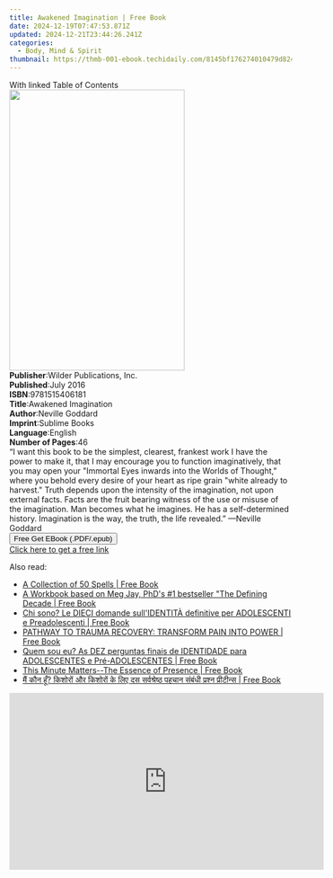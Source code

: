 ```yaml
---
title: Awakened Imagination | Free Book
date: 2024-12-19T07:47:53.871Z
updated: 2024-12-21T23:44:26.241Z
categories:
  - Body, Mind & Spirit
thumbnail: https://thmb-001-ebook.techidaily.com/8145bf176274010479d824e629a716e5b62f30be2d40eadbde7eea93c67c6717.jpg
---
```

<main id="book-container">
  <div class="flex flex-col">
    <div class="book-brief flex-1 py-6 px-4 sm:p-6 md:py-10 md:px-8">
      <!-- brief-->
      <div class="book-brief-main">With linked Table of Contents</div>
    </div>
    <div
      class="book-meta-info flex-1 grid gap-4 col-start-1 col-end-3 row-start-1 sm:mb-6 sm:grid-cols-4 lg:gap-6 lg:col-start-2 lg:row-end-6 lg:row-span-6 lg:mb-0"
    >
      <div
        class="book-meta-info-left place-content-center mt-4 p-4 text-sm leading-6 col-start-2 col-span-2 dark:text-slate-400"
      >
        <img
          class="w-full h-500 object-cover rounded-lg sm:h-255 sm:col-span-2 lg:col-span-full"
          src="https://img-001-ebook.techidaily.com/8a4b08a0585ab7e6f58062b056fc5fbd71ef02cdf6065479ecfdef93a28c4dfd.jpg"
          alt=""
          width="312"
          height="500"
        />
      </div>
      <div
        class="book-meta-info-right mt-2 col-start-1 row-start-2 col-span-3 self-center"
      >
        <!-- meta data  -->
        <div class="flex flex-col px-4 md:px-8">
          <div class="flex-1">
            <strong>Publisher</strong>:<span class="px-2"
              >Wilder Publications, Inc.</span
            >
          </div>
          <div class="flex-1">
            <strong>Published</strong>:<span class="px-2">July 2016</span>
          </div>
          <div class="flex-1">
            <strong>ISBN</strong>:<span class="px-2">9781515406181</span>
          </div>
          <div class="flex-1">
            <strong>Title</strong>:<span class="px-2"
              >Awakened Imagination</span
            >
          </div>
          <div class="flex-1">
            <strong>Author</strong>:<span class="px-2">Neville Goddard</span>
          </div>
          <div class="flex-1">
            <strong>Imprint</strong>:<span class="px-2">Sublime Books</span>
          </div>
          <div class="flex-1">
            <strong>Language</strong>:<span class="px-2">English</span>
          </div>
          <div class="flex-1">
            <strong>Number of Pages</strong>:<span class="px-2">46</span>
          </div>
        </div>
      </div>
    </div>
    <div class="book-description flex-1 py-6 px-4 sm:p-6 md:py-10 md:px-8">
      <div class="book-description-main">
        <div accordion-content="" id="description">
          “I want this book to be the simplest, clearest, frankest work I have
          the power to make it, that I may encourage you to function
          imaginatively, that you may open your "Immortal Eyes inwards into the
          Worlds of Thought," where you behold every desire of your heart as
          ripe grain "white already to harvest." Truth depends upon the
          intensity of the imagination, not upon external facts. Facts are the
          fruit bearing witness of the use or misuse of the imagination. Man
          becomes what he imagines. He has a self-determined history.
          Imagination is the way, the truth, the life revealed.” —Neville
          Goddard
        </div>
      </div>
    </div>
    <div class="book-excerpts flex-1 py-6 px-4 sm:p-6 md:py-10 md:px-8"></div>
    <div
      class="book-about-author flex-1 py-6 px-4 sm:p-6 md:py-10 md:px-8"
    ></div>
    <div class="book-free-get flex-1 py-6 px-4 sm:p-6 md:py-10 md:px-8">
      <button
        id="btn-free-get"
        class="bg-blue-500 hover:bg-blue-700 text-white font-bold py-2 px-4 rounded"
      >
        Free Get EBook (.PDF/.epub)
      </button>
      <div id="countdown-display" class="px-2 text-lg mt-2"></div>
      <a
        id="free-link"
        class="hidden bg-blue-500 hover:bg-blue-700 text-white font-bold py-2 px-4 rounded"
        href="https://www.ebooks.com/en-us/book/96506738/awakened-imagination/neville-goddard/"
        target="_blank"
        >Click here to get a free link</a
      >
    </div>
    <script>
      let countdownTime = 0;
      let countdownInterval = null;
      document
        .getElementById('btn-free-get')
        .addEventListener('click', startCountdown);
      function startCountdown() {
        countdownTime = new Date().getTime() + 60000 * 3;
        countdownInterval = setInterval(updateCountdown, 1000);
        document.getElementById('btn-free-get').disabled = true;
        document
          .getElementById('btn-free-get')
          .classList.add('bg-gray-500', 'cursor-not-allowed');
      }
      function updateCountdown() {
        let currentTime = new Date().getTime();
        let timeLeft = countdownTime - currentTime;
        let secondsLeft = Math.floor(timeLeft / 1000);
        document.getElementById('countdown-display').innerHTML =
          `Remaining time: ${secondsLeft} seconds.`;
        if (secondsLeft <= 0) {
          clearInterval(countdownInterval);
          document.getElementById('btn-free-get').classList.add('hidden');
          document.getElementById('free-link').classList.remove('hidden');
          document.getElementById('countdown-display').innerHTML = '';
        }
      }
    </script>
  </div>
</main>

<ins class="adsbygoogle"
      style="display:block"
      data-ad-client="ca-pub-7571918770474297"
      data-ad-slot="8358498916"
      data-ad-format="auto"
      data-full-width-responsive="true"></ins>
    

<span class="atpl-alsoreadstyle">Also read:</span>
<div><ul>
<li><a href="https://novels-ebooks.techidaily.com/211389077-9798330247509-a-collection-of-50-spells/"><u>A Collection of 50 Spells | Free Book</u></a></li>
<li><a href="https://novels-ebooks.techidaily.com/211389220-9798330244423-a-workbook-based-on-meg-jay-phds-1-bestseller-the-defining-decade/"><u>A Workbook based on Meg Jay, PhD's #1 bestseller "The Defining Decade | Free Book</u></a></li>
<li><a href="https://novels-ebooks.techidaily.com/211389020-9798330249954-chi-sono-le-dieci-domande-sullidentita-definitive-per-adolescenti-e-preadolescenti/"><u>Chi sono? Le DIECI domande sull'IDENTITÀ definitive per ADOLESCENTI e Preadolescenti | Free Book</u></a></li>
<li><a href="https://novels-ebooks.techidaily.com/211389179-9798330239580-pathway-to-trauma-recovery-transform-pain-into-power/"><u>PATHWAY TO TRAUMA RECOVERY: TRANSFORM PAIN INTO POWER | Free Book</u></a></li>
<li><a href="https://novels-ebooks.techidaily.com/211389021-9798330249930-quem-sou-eu-as-dez-perguntas-finais-de-identidade-para-adolescentes-e-pre-adolescentes/"><u>Quem sou eu? As DEZ perguntas finais de IDENTIDADE para ADOLESCENTES e Pré-ADOLESCENTES | Free Book</u></a></li>
<li><a href="https://novels-ebooks.techidaily.com/211389148-9781937209810-this-minute-matters-the-essence-of-presence/"><u>This Minute Matters--The Essence of Presence | Free Book</u></a></li>
<li><a href="https://novels-ebooks.techidaily.com/211389018-9798330249978-ma-kana-ha-kashara-oura-kashara-ka-le-thasa-saravasharashhatha-pahacana-sabthha-parashana-paratanasa/"><u>मैं कौन हूँ? किशोरों और किशोरों के लिए दस सर्वश्रेष्ठ पहचान संबंधी प्रश्न प्रीटीन्स | Free Book</u></a></li>
</ul></div>

<!-- affiliate ads begin -->
<iframe width="560" height="315" src="https://www.youtube.com/embed/465CTOm8om0?si=63RxowNMCFA4fPUa" title="YouTube video player" frameborder="0" allow="accelerometer; autoplay; clipboard-write; encrypted-media; gyroscope; picture-in-picture; web-share" referrerpolicy="strict-origin-when-cross-origin" allowfullscreen></iframe>
<!-- affiliate ads end -->

